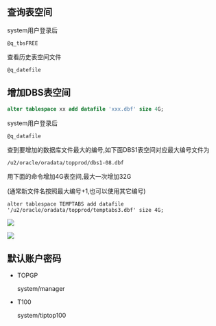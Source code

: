 ## 查询表空间

system用户登录后

`@q_tbsFREE`

查看历史表空间文件

`@q_datefile`

##  增加DBS表空间



```sql
alter tablespace xx add datafile 'xxx.dbf' size 4G;
``` 
system用户登录后

`@q_datafile`

查到要增加的数据库文件最大的编号,如下面DBS1表空间对应最大编号文件为

`/u2/oracle/oradata/topprod/dbs1-08.dbf`

用下面的命令增加4G表空间,最大一次增加32G

(通常新文件名按照最大编号+1,也可以使用其它编号)

`alter tablespace TEMPTABS add datafile '/u2/oracle/oradata/topprod/temptabs3.dbf' size 4G;`
 
![](增加表空间相关.assets/image-20201217161101237.png)
 
![](增加表空间相关.assets/image-20201217161048358.png)



## 默认账户密码

- TOPGP

  system/manager

- T100

  system/tiptop100